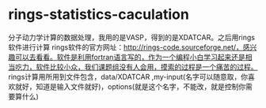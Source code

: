 # rings-statistics-caculation
分子动力学计算的数据处理，我用的是VASP，得到的是XDATCAR。之后用rings 软件进行计算
rings软件的官方网址：http://rings-code.sourceforge.net/，感兴趣可以去看看。软件是利用fortran语言写的，作为一个编程小白学习起来还是相当吃力，软件比较小众，我们课题组没有人会用，摸索的过程是一个痛苦的过程。
rings计算用所用到文件包含，data/XDATCAR ,my-input(名字可以随意取，你喜欢就好，知道是输入文件就好)，options(就是这个名字，不能改，就是控制你需要算什么)
